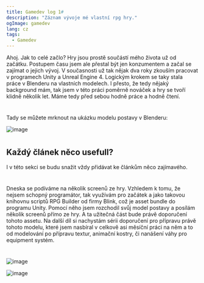 ```yaml
---
title: Gamedev log 1#
description: "Záznam vývoje mé vlastní rpg hry."
ogImage: gamedev
lang: cz
tags:
  - Gamedev
---
```


Ahoj. Jak to celé začlo? Hry jsou prostě součástí mého života už od začátku. Postupem času
jsem ale přestal být jen konzumentem a začal se zajímat o jejich vývoj. V současnosti už tak
nějak dva roky zkouším pracovat v programech Unity a Unreal Engine 4. Logickým krokem se taky
stala práce v Blenderu na vlastních modelech. I přesto, že tedy nějaký background mám, tak 
jsem v této práci poměrně nováček a hry se tvoří klidně několik let. Máme tedy před sebou 
hodně práce a hodně čtení. 
#
Tady se můžete mrknout na ukázku modelu postavy v Blenderu:

![image](../assets/images/modely.png)

#
## Každý článek něco usefull?

I v této sekci se budu snažit vždy přidávat ke článkům něco zajímavého. 
#
Dneska se podíváme na několik screenů ze hry. Vzhledem k tomu, že nejsem schopný programátor, 
tak využívám pro začátek a jako takovou knihovnu scriptů RPG Builder od firmy Blink, což je 
asset bundle do programu Unity. Pomocí něho jsem rozchodil svůj model postavy a posílám 
několik screenů přímo ze hry. A ta užitečná část bude právě doporučení tohoto assetu. 
Na další díl si nachystám sérii doporučení pro přípravu právě tohoto modelu, které jsem
nasbíral v celkově asi měsíční práci na něm a to od modelování po přípravu textur, animační
kostry, či nanášení váhy pro equipment systém.  
#

![image](../assets/images/postava1.png)

![image](../assets/images/postava2.png)

